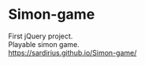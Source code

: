 # Simon-game
First jQuery project. <br>
Playable simon game. <br>
https://sardirius.github.io/Simon-game/
